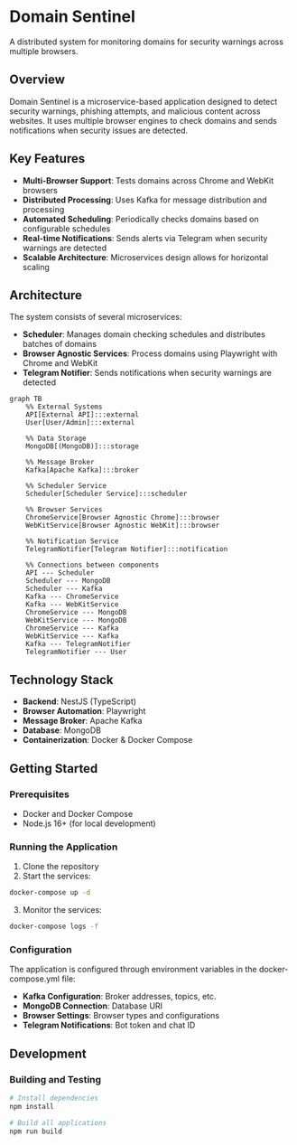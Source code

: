 # Domain Sentinel

A distributed system for monitoring domains for security warnings across multiple browsers.

## Overview

Domain Sentinel is a microservice-based application designed to detect security warnings, phishing attempts, and malicious content across websites. It uses multiple browser engines to check domains and sends notifications when security issues are detected.

## Key Features

- **Multi-Browser Support**: Tests domains across Chrome and WebKit browsers
- **Distributed Processing**: Uses Kafka for message distribution and processing
- **Automated Scheduling**: Periodically checks domains based on configurable schedules
- **Real-time Notifications**: Sends alerts via Telegram when security warnings are detected
- **Scalable Architecture**: Microservices design allows for horizontal scaling

## Architecture

The system consists of several microservices:

- **Scheduler**: Manages domain checking schedules and distributes batches of domains
- **Browser Agnostic Services**: Process domains using Playwright with Chrome and WebKit
- **Telegram Notifier**: Sends notifications when security warnings are detected

```mermaid
graph TB
    %% External Systems
    API[External API]:::external
    User[User/Admin]:::external

    %% Data Storage
    MongoDB[(MongoDB)]:::storage

    %% Message Broker
    Kafka[Apache Kafka]:::broker

    %% Scheduler Service
    Scheduler[Scheduler Service]:::scheduler

    %% Browser Services
    ChromeService[Browser Agnostic Chrome]:::browser
    WebKitService[Browser Agnostic WebKit]:::browser

    %% Notification Service
    TelegramNotifier[Telegram Notifier]:::notification

    %% Connections between components
    API --- Scheduler
    Scheduler --- MongoDB
    Scheduler --- Kafka
    Kafka --- ChromeService
    Kafka --- WebKitService
    ChromeService --- MongoDB
    WebKitService --- MongoDB
    ChromeService --- Kafka
    WebKitService --- Kafka
    Kafka --- TelegramNotifier
    TelegramNotifier --- User
```

## Technology Stack

- **Backend**: NestJS (TypeScript)
- **Browser Automation**: Playwright
- **Message Broker**: Apache Kafka
- **Database**: MongoDB
- **Containerization**: Docker & Docker Compose

## Getting Started

### Prerequisites

- Docker and Docker Compose
- Node.js 16+ (for local development)

### Running the Application

1. Clone the repository
2. Start the services:

```bash
docker-compose up -d
```

3. Monitor the services:

```bash
docker-compose logs -f
```

### Configuration

The application is configured through environment variables in the docker-compose.yml file:

- **Kafka Configuration**: Broker addresses, topics, etc.
- **MongoDB Connection**: Database URI
- **Browser Settings**: Browser types and configurations
- **Telegram Notifications**: Bot token and chat ID

## Development

### Building and Testing

```bash
# Install dependencies
npm install

# Build all applications
npm run build

```
